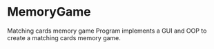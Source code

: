 # MemoryGame
Matching cards memory game
Program implements a GUI and OOP to create a matching cards memory game.
